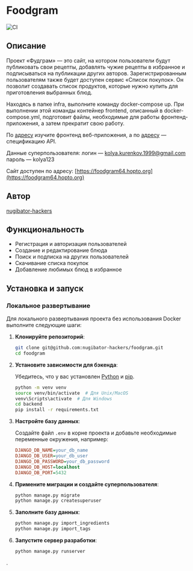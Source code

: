 # Foodgram
![CI](https://github.com/Elithabeth2003/foodgram/actions/workflows/main.yml/badge.svg)

## Описание

Проект «Фудграм» — это сайт, на котором пользователи будут публиковать свои рецепты, добавлять чужие рецепты в избранное и подписываться на публикации других авторов. Зарегистрированным пользователям также будет доступен сервис «Список покупок». Он позволит создавать список продуктов, которые нужно купить для приготовления выбранных блюд.

Находясь в папке infra, выполните команду docker-compose up. При выполнении этой команды контейнер frontend, описанный в docker-compose.yml, подготовит файлы, необходимые для работы фронтенд-приложения, а затем прекратит свою работу.

По [адресу](http://localhost) изучите фронтенд веб-приложения, а по [адресу](http://localhost/api/docs/) — спецификацию API.

Данные суперпользователя:  логин — kolya.kurenkov.1999@gmail.com пароль — kolya123

Сайт доступен по адресу: [https://foodgram64.hopto.org](https://foodgram64.hopto.org)

## Автор

[nugibator-hackers](https://github.com/nugibator-hackers)

## Функциональность

- Регистрация и авторизация пользователей
- Создание и редактирование блюда
- Поиск и подписка на других пользователей
- Скачивание списка покупок
- Добавление любимых блюд в избранное

## Установка и запуск

### Локальное развертывание

Для локального развертывания проекта без использования Docker выполните следующие шаги:

1. **Клонируйте репозиторий**:

    ```bash
    git clone git@github.com:nugibator-hackers/foodgram.git
    cd foodgram
    ```

2. **Установите зависимости для бэкенда**:

    Убедитесь, что у вас установлен [Python](https://www.python.org/) и [pip](https://pip.pypa.io/en/stable/).

    ```bash
    python -m venv venv
    source venv/bin/activate  # Для Unix/MacOS
    venv\Scripts\activate  # Для Windows
    cd backend
    pip install -r requirements.txt
    ```

3. **Настройте базу данных**:

    Создайте файл `.env` в корне проекта и добавьте необходимые переменные окружения, например:

    ```ini
    DJANGO_DB_NAME=your_db_name
    DJANGO_DB_USER=your_db_user
    DJANGO_DB_PASSWORD=your_db_password
    DJANGO_DB_HOST=localhost
    DJANGO_DB_PORT=5432
    ```

4. **Примените миграции и создайте суперпользователя**:

    ```bash
    python manage.py migrate
    python manage.py createsuperuser
    ```
5. **Заполните базу данных**:

    ```bash
    python manage.py import_ingredients
    python manage.py import_tags
    ```
6. **Запустите сервер разработки**:

    ```bash
    python manage.py runserver
    ```
.
